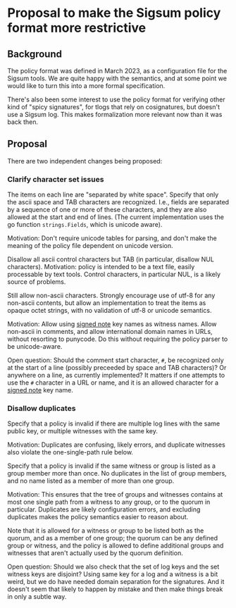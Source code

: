 # Proposal to make the Sigsum policy format more restrictive

## Background

The policy format was defined in March 2023, as a configuration file
for the Sigsum tools. We are quite happy with the semantics, and at
some point we would like to turn this into a more formal
specification.

There's also been some interest to use the policy format for verifying
other kind of "spicy signatures", for tlogs that rely on cosignatures,
but doesn't use a Sigsum log. This makes formalization more relevant
now than it was back then.

## Proposal

There are two independent changes being proposed:

### Clarify character set issues

The items on each line are "separated by white space". Specify that
only the ascii space and TAB characters are recognized. I.e., fields
are separated by a sequence of one or more of these characters, and
they are also allowed at the start and end of lines. (The current
implementation uses the go function `strings.Fields`, which is unicode
aware).

Motivation: Don't require unicode tables for parsing, and don't make
the meaning of the policy file dependent on unicode version.

Disallow all ascii control characters but TAB (in particular, disallow
NUL characters). Motivation: policy is intended to be a text file,
easily processable by text tools. Control characters, in particular
NUL, is a likely source of problems.

Still allow non-ascii characters. Strongly encourage use of utf-8 for
any non-ascii contents, but allow an implementation to treat the items
as opaque octet strings, with no validation of utf-8 or unicode
semantics.

Motivation: Allow using [signed note]() key names as witness names.
Allow non-ascii in comments, and allow international domain names in
URLs, without resorting to punycode. Do this without requiring the
policy parser to be unicode-aware.

Open question: Should the comment start character, `#`, be recognized
only at the start of a line (possibly preceeded by space and TAB
characters)? Or anywhere on a line, as currently implemented? It
matters if one attempts to use the `#` character in a URL or name, and
it is an allowed character for a [signed note]() key name.

[signed note]: https://github.com/C2SP/C2SP/blob/main/signed-note.md

### Disallow duplicates

Specify that a policy is invalid if there are multiple log lines with
the same public key, or multiple witnesses with the same key.

Motivation: Duplicates are confusing, likely errors, and duplicate
witnesses also violate the one-single-path rule below.

Specify that a policy is invalid if the same witness or group is
listed as a group member more than once. No duplicates in the list of
group members, and no name listed as a member of more than one group.

Motivation: This ensures that the tree of groups and witnesses
contains at most one single path from a witness to any group, or to
the quorum in particular. Duplicates are likely configuration errors,
and excluding duplicates makes the policy semantics easier to reason
about.

Note that it is allowed for a witness or group to be listed both as
the quorum, and as a member of one group; the quorum can be any
defined group or witness, and the policy is allowed to define
additional groups and witnesses that aren't actually used by the
quorum definition.

Open question: Should we also check that the set of log keys and the
set witness keys are disjoint? Using same key for a log and a witness
is a bit weird, but we do have needed domain separation for the
signatures. And it doesn't seem that likely to happen by mistake and
then make things break in only a subtle way.
